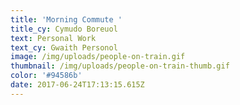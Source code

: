 ```yaml
---
title: 'Morning Commute '
title_cy: Cymudo Boreuol
text: Personal Work
text_cy: Gwaith Personol
image: /img/uploads/people-on-train.gif
thumbnail: /img/uploads/people-on-train-thumb.gif
color: '#94586b'
date: 2017-06-24T17:13:15.615Z
---
```











